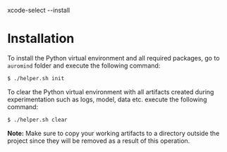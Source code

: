 xcode-select --install

# Installation

To install the Python virtual environment and all required packages, go to `auromind` folder and execute the following command:

```bash
$ ./helper.sh init
```

To clear the Python virtual environment with all artifacts created during experimentation such as logs, model, data etc. execute the following command:

```bash
$ ./helper.sh clear
```

**Note:** Make sure to copy your working artifacts to a directory outside the project since they will be removed as a result of this operation. 